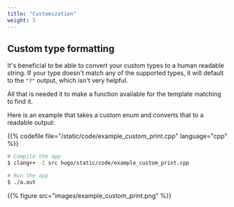 ```yaml
---
title: "Customization"
weight: 5
---
```


## Custom type formatting

It's beneficial to be able to convert your custom types to a human readable string.
If your type doesn't match any of the supported types, it will default to the `"?"` output, which isn't very helpful.

All that is needed it to make a function available for the template matching to find it.

Here is an example that takes a custom enum and converts that to a readable output:

{{% codefile file="/static/code/example_custom_print.cpp" language="cpp" %}}

```bash
# Compile the app
$ clang++ -I src hugo/static/code/example_custom_print.cpp

# Run the app
$ ./a.out
```

{{% figure
    src="images/example_custom_print.png"
%}}
